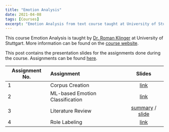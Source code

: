 ```yaml
---
title: "Emotion Analysis"
date: 2021-04-08
tags: [Courses]
excerpt: "Emotion Analysis from text course taught at University of Stuttgart."
---
```


This course Emotion Analysis is taught by [Dr. Roman Klinger](https://www.romanklinger.de/) at University of Stuttgart. More information can be found on the [course website](https://www.emotionanalysis.de/). 

This post contains the presentation slides for the assignments done during the course.  Assignments can be found [here](https://www.emotionanalysis.de/assignments/).

| Assignment No.     |  Assignment       | Slides  |
| ------------- |:-------------| :-----:|
| 1     | Corpus Creation | [link](https://Faizan-E-Mustafa.github.io/pdfs/EmotionAnalysis/Assignment_1.pdf) |
| 2     | ML-based Emotion Classification | [link](https://Faizan-E-Mustafa.github.io/pdfs/EmotionAnalysis/Assignment_2.pdf) |
| 3 | Literature Review     |  [summary](https://Faizan-E-Mustafa.github.io/pdfs/EmotionAnalysis/Assignment_3_paper.pdf) / [slide](https://Faizan-E-Mustafa.github.io/pdfs/EmotionAnalysis/Assignment_3_slide.pdf) |
| 4 | Role Labeling  |  [link](https://Faizan-E-Mustafa.github.io/pdfs/EmotionAnalysis/Assignment_4.pdf) |



